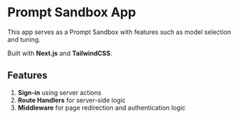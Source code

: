 # Prompt Sandbox App

This app serves as a Prompt Sandbox with features such as model selection and tuning.

Built with **Next.js** and **TailwindCSS**.

## Features

1. **Sign-in** using server actions
2. **Route Handlers** for server-side logic
3. **Middleware** for page redirection and authentication logic
